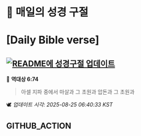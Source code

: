 # 🙏 매일의 성경 구절
# [Daily Bible verse]
## [![README에 성경구절 업데이트](https://github.com/DONGSUKA/first_test/actions/workflows/update-readme-bible.yml/badge.svg)](https://github.com/DONGSUKA/first_test/actions/workflows/update-readme-bible.yml)
<!-- START_BIBLE_VERSE -->
📖 **역대상 6:74**
> 아셀 지파 중에서 마살과 그 초원과 압돈과 그 초원과

🕊️ _업데이트 시각: 2025-08-25 06:40:33 KST_
  <!-- END_BIBLE_VERSE -->
## GITHUB_ACTION

